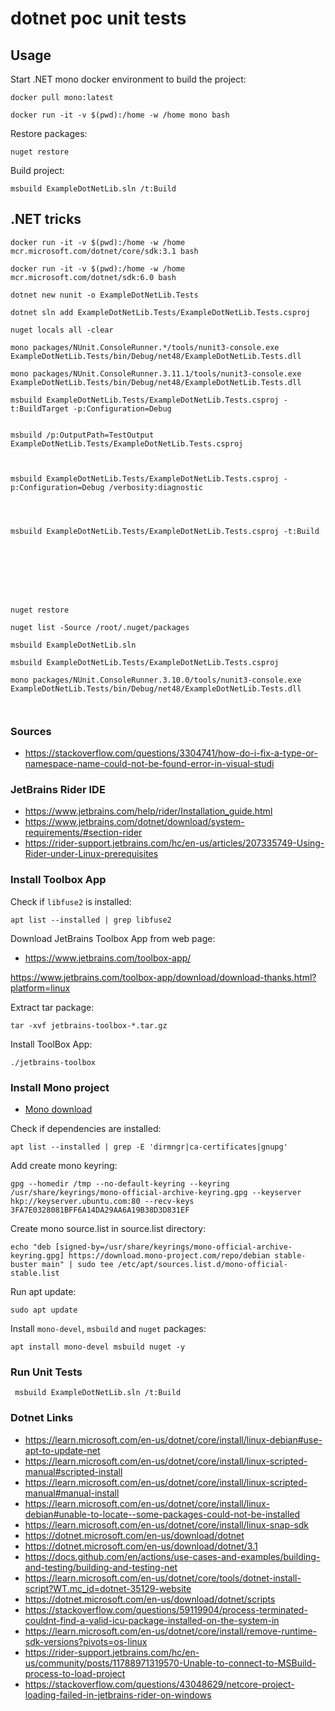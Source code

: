 # dotnet poc unit tests

## Usage

Start .NET mono docker environment to build the project:
```shell
docker pull mono:latest

docker run -it -v $(pwd):/home -w /home mono bash
```

Restore packages:
```shell
nuget restore
```

Build project:
```shell
msbuild ExampleDotNetLib.sln /t:Build
```



## .NET tricks

```shell
docker run -it -v $(pwd):/home -w /home mcr.microsoft.com/dotnet/core/sdk:3.1 bash

docker run -it -v $(pwd):/home -w /home mcr.microsoft.com/dotnet/sdk:6.0 bash

dotnet new nunit -o ExampleDotNetLib.Tests

dotnet sln add ExampleDotNetLib.Tests/ExampleDotNetLib.Tests.csproj

nuget locals all -clear

mono packages/NUnit.ConsoleRunner.*/tools/nunit3-console.exe ExampleDotNetLib.Tests/bin/Debug/net48/ExampleDotNetLib.Tests.dll

mono packages/NUnit.ConsoleRunner.3.11.1/tools/nunit3-console.exe ExampleDotNetLib.Tests/bin/Debug/net48/ExampleDotNetLib.Tests.dll
```

```shell
msbuild ExampleDotNetLib.Tests/ExampleDotNetLib.Tests.csproj -t:BuildTarget -p:Configuration=Debug


msbuild /p:OutputPath=TestOutput ExampleDotNetLib.Tests/ExampleDotNetLib.Tests.csproj



msbuild ExampleDotNetLib.Tests/ExampleDotNetLib.Tests.csproj -p:Configuration=Debug /verbosity:diagnostic




msbuild ExampleDotNetLib.Tests/ExampleDotNetLib.Tests.csproj -t:Build








nuget restore

nuget list -Source /root/.nuget/packages

msbuild ExampleDotNetLib.sln

msbuild ExampleDotNetLib.Tests/ExampleDotNetLib.Tests.csproj

mono packages/NUnit.ConsoleRunner.3.10.0/tools/nunit3-console.exe ExampleDotNetLib.Tests/bin/Debug/net48/ExampleDotNetLib.Tests.dll



```

### Sources

- https://stackoverflow.com/questions/3304741/how-do-i-fix-a-type-or-namespace-name-could-not-be-found-error-in-visual-studi

### JetBrains Rider IDE

- https://www.jetbrains.com/help/rider/Installation_guide.html
- https://www.jetbrains.com/dotnet/download/system-requirements/#section-rider
- https://rider-support.jetbrains.com/hc/en-us/articles/207335749-Using-Rider-under-Linux-prerequisites

### Install Toolbox App

Check if `libfuse2` is installed:
```shell
apt list --installed | grep libfuse2
```

Download JetBrains Toolbox App from web page:

- https://www.jetbrains.com/toolbox-app/

https://www.jetbrains.com/toolbox-app/download/download-thanks.html?platform=linux

Extract tar package:
```shell
tar -xvf jetbrains-toolbox-*.tar.gz
```

Install ToolBox App:
```shell
./jetbrains-toolbox
```

### Install Mono project

- [Mono download](https://www.mono-project.com/download/stable/#download-lin-debian)

Check if dependencies are installed:
```shell
apt list --installed | grep -E 'dirmngr|ca-certificates|gnupg'
```

Add create mono keyring:
```shell
gpg --homedir /tmp --no-default-keyring --keyring /usr/share/keyrings/mono-official-archive-keyring.gpg --keyserver hkp://keyserver.ubuntu.com:80 --recv-keys 3FA7E0328081BFF6A14DA29AA6A19B38D3D831EF
```

Create mono source.list in source.list directory:
```shell
echo "deb [signed-by=/usr/share/keyrings/mono-official-archive-keyring.gpg] https://download.mono-project.com/repo/debian stable-buster main" | sudo tee /etc/apt/sources.list.d/mono-official-stable.list
```

Run apt update:
```shell
sudo apt update
```

Install `mono-devel`, `msbuild` and `nuget` packages:
```shell
apt install mono-devel msbuild nuget -y
```




### Run Unit Tests

```shell
 msbuild ExampleDotNetLib.sln /t:Build
```

### Dotnet Links

- https://learn.microsoft.com/en-us/dotnet/core/install/linux-debian#use-apt-to-update-net
- https://learn.microsoft.com/en-us/dotnet/core/install/linux-scripted-manual#scripted-install
- https://learn.microsoft.com/en-us/dotnet/core/install/linux-scripted-manual#manual-install
- https://learn.microsoft.com/en-us/dotnet/core/install/linux-debian#unable-to-locate--some-packages-could-not-be-installed
- https://learn.microsoft.com/en-us/dotnet/core/install/linux-snap-sdk
- https://dotnet.microsoft.com/en-us/download/dotnet
- https://dotnet.microsoft.com/en-us/download/dotnet/3.1
- https://docs.github.com/en/actions/use-cases-and-examples/building-and-testing/building-and-testing-net
- https://learn.microsoft.com/en-us/dotnet/core/tools/dotnet-install-script?WT.mc_id=dotnet-35129-website
- https://dotnet.microsoft.com/en-us/download/dotnet/scripts
- https://stackoverflow.com/questions/59119904/process-terminated-couldnt-find-a-valid-icu-package-installed-on-the-system-in
- https://learn.microsoft.com/en-us/dotnet/core/install/remove-runtime-sdk-versions?pivots=os-linux
- https://rider-support.jetbrains.com/hc/en-us/community/posts/11788971319570-Unable-to-connect-to-MSBuild-process-to-load-project
- https://stackoverflow.com/questions/43048629/netcore-project-loading-failed-in-jetbrains-rider-on-windows